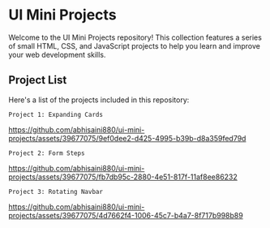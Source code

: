 # UI Mini Projects

Welcome to the UI Mini Projects repository! This collection features a series of small HTML, CSS, and JavaScript projects to help you learn and improve your web development skills.

## Project List

Here's a list of the projects included in this repository:

`Project 1: Expanding Cards`

https://github.com/abhisaini880/ui-mini-projects/assets/39677075/9ef0dee2-d425-4995-b39b-d8a359fed79d


`Project 2: Form Steps`

https://github.com/abhisaini880/ui-mini-projects/assets/39677075/fb7db95c-2880-4e51-817f-11af8ee86232


`Project 3: Rotating Navbar`

https://github.com/abhisaini880/ui-mini-projects/assets/39677075/4d7662f4-1006-45c7-b4a7-8f717b998b89

